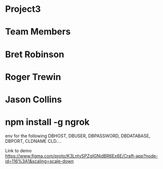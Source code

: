 # Project3

# Team Members
# Bret Robinson
# Roger Trewin
# Jason Collins

# npm install -g ngrok
env for the following
DBHOST,
DBUSER,
DBPASSWORD,
DBDATABASE,
DBPORT,
CLDNAME
CLD....

Link to demo https://www.figma.com/proto/K3LntySPZgIGNjdBR6Ex6E/Craft-app?node-id=116%3A1&scaling=scale-down
